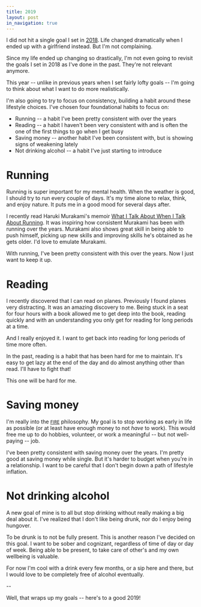 ```yaml
---
title: 2019
layout: post
in_navigation: true
---
```


I did not hit a single goal I set in [2018](/posts/14/). Life changed dramatically when I ended up with a girlfriend instead. But I'm not complaining.

Since my life ended up changing so drastically, I'm not even going to revisit the goals I set in 2018 as I've done in the past. They're not relevant anymore.

This year -- unlike in previous years when I set fairly lofty goals -- I'm going to think about what I want to do more realistically.

I'm also going to try to focus on consistency, building a habit around these lifestyle choices. I've chosen four foundational habits to focus on:

- Running -- a habit I've been pretty consistent with over the years
- Reading -- a habit I haven't been very consistent with and is often the one of the first things to go when I get busy
- Saving money -- another habit I've been consistent with, but is showing signs of weakening lately
- Not drinking alcohol -- a habit I've just starting to introduce

# Running

Running is super important for my mental health. When the weather is good, I should try to run every couple of days. It's my time alone to relax, think, and enjoy nature. It puts me in a good mood for several days after.

I recently read Haruki Murakami's memoir [What I Talk About When I Talk About Running](https://www.goodreads.com/book/show/2195464.What_I_Talk_About_When_I_Talk_About_Running?from_search=true). It was inspiring how consistent Murakami has been with running over the years. Murakami also shows great skill in being able to push himself, picking up new skills and improving skills he's obtained as he gets older. I'd love to emulate Murakami.

With running, I've been pretty consistent with this over the years. Now I just want to keep it up.

# Reading

I recently discovered that I can read on planes. Previously I found planes very distracting. It was an amazing discovery to me. Being stuck in a seat for four hours with a book allowed me to get deep into the book, reading quickly and with an understanding you only get for reading for long periods at a time.

And I really enjoyed it. I want to get back into reading for long periods of time more often.

In the past, reading is a habit that has been hard for me to maintain. It's easy to get lazy at the end of the day and do almost anything other than read. I'll have to fight that!

This one will be hard for me.

# Saving money

I'm really into the <a href='https://www.reddit.com/r/financialindependence/'><small>FIRE</small></a> philosophy. My goal is to stop working as early in life as possible (or at least have enough money to not _have_ to work). This would free me up to do hobbies, volunteer, or work a meaningful -- but not well-paying -- job.

I've been pretty consistent with saving money over the years. I'm pretty good at saving money while single. But it's harder to budget when you're in a relationship. I want to be careful that I don't begin down a path of lifestyle inflation.

# Not drinking alcohol

A new goal of mine is to all but stop drinking without really making a big deal about it. I've realized that I don't like being drunk, nor do I enjoy being hungover.

To be drunk is to not be fully present. This is another reason I've decided on this goal. I want to be sober and cognizant, regardless of time of day or day of week. Being able to be present, to take care of other's and my own wellbeing is valuable.

For now I'm cool with a drink every few months, or a sip here and there, but I would love to be completely free of alcohol eventually.

--

Well, that wraps up my goals -- here's to a good 2019!
